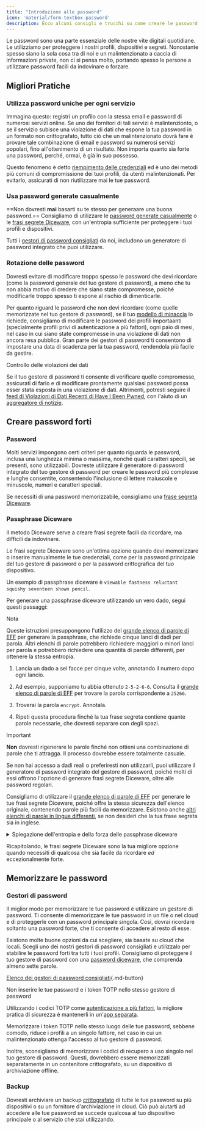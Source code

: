 ```yaml
---
title: "Introduzione alle password"
icon: 'material/form-textbox-password'
description: Ecco alcuni consigli e trucchi su come creare le password più forti e mantenere sicuri i tuoi profili.
---
```


Le password sono una parte essenziale delle nostre vite digitali quotidiane. Le utilizziamo per proteggere i nostri profili, dispositivi e segreti. Nonostante spesso siano la sola cosa tra di noi e un malintenzionato a caccia di informazioni private, non ci si pensa molto, portando spesso le persone a utilizzare password facili da indovinare o forzare.

## Migliori Pratiche

### Utilizza password uniche per ogni servizio

Immagina questo: registri un profilo con la stessa email e password di numerosi servizi online. Se uno dei fornitori di tali servizi è malintenzionto, o se il servizio subisce una violazione di dati che espone la tua password in un formato non crittografato, tutto ciò che un malintenzionato dovrà fare è provare tale combinazione di email e password su numerosi servizi popolari, fino all'ottenimento di un risultato. Non importa quanto sia forte una password, perché, ormai, è già in suo possesso.

Questo fenomeno è detto [riempimento delle credenziali](https://en.wikipedia.org/wiki/Credential_stuffing) ed è uno dei metodi più comuni di compromissione dei tuoi profili, da utenti malintenzionati. Per evitarlo, assicurati di non riutilizzare mai le tue password.

### Usa password generate casualmente

==Non dovresti **mai** basarti su te stesso per generaare una buona password.== Consigliamo di utilizzare le [password generate casualmente](#password) o le [frasi segrete Diceware](#frasi-segrete-diceware), con un'entropia sufficiente per proteggere i tuoi profili e dispositivi.

Tutti i [gestori di password consigliati](../passwords.md) da noi, includono un generatore di password integrato che puoi utilizzare.

### Rotazione delle password

Dovresti evitare di modificare troppo spesso le password che devi ricordare (come la password generale del tuo gestore di password), a meno che tu non abbia motivo di credere che siano state compromesse, poiché modificarle troppo spesso ti espone al rischio di dimenticarle.

Per quanto riguard le password che non devi ricordare (come quelle memorizzate nel tuo gestore di password), se il tuo [modello di minaccia](threat-modeling.md) lo richiede, consigliamo di modificare le password dei profili importaanti (specialmente profili privi di autenticazione a più fattori), ogni paio di mesi, nel caso in cui siano state compromesse in una violazione di dati non ancora resa pubblica. Gran parte dei gestori di password ti consentono di impostare una data di scadenza per la tua password, rendendola più facile da gestire.

<div class="admonition tip" markdown>
<p class="admonition-title">Controllo delle violazioni dei dati</p>

Se il tuo gestore di password ti consente di verificare quelle compromesse, assicurati di farlo e di modificare prontamente qualsiasi password possa esser stata esposta in una violazione di dati. Altrimenti, potresti seguire il [feed di Violazioni di Dati Recenti di Have I Been Pwned](https://feeds.feedburner.com/HaveIBeenPwnedLatestBreaches), con l'aiuto di un [aggregatore di notizie](../news-aggregators.md).

</div>

## Creare password forti

### Password

Molti servizi impongono certi criteri per quanto riguarda le password, inclusa una lunghezza minima o massima, nonché quali caratteri specili, se presenti, sono utilizzabili. Dovreste utilizzare il generatore di password integrato del tuo gestore di password per creare le password più complesse e lunghe consentite, consentendo l'inclusione di lettere maiuscole e minuscole, numeri e caratteri speciali.

Se necessiti di una password memorizzabile, consigliamo una [frase segreta Diceware](#diceware-passphrases).

### Passphrase Diceware

Il metodo Diceware serve a creare frasi segrete facili da ricordare, ma difficili da indovinare.

Le frasi segrete Diceware sono un'ottima opzione quando devi memorizzare o inserire manualmente le tue credenziali, come per la password principale del tuo gestore di password o per la password crittografica del tuo dispositivo.

Un esempio di passphrase diceware è `viewable fastness reluctant squishy seventeen shown pencil`.

Per generare una passphrase diceware utilizzando un vero dado, segui questi passaggi:

<div class="admonition Note" markdown>
<p class="admonition-title">Nota</p>

Queste istruzioni presuppongono l'utilizzo del [grande elenco di parole di EFF](https://www.eff.org/files/2016/07/18/eff_large_wordlist.txt) per generare la passphrase, che richiede cinque lanci di dadi per parola. Altri elenchi di parole potrebbero richiedere maggiori o minori lanci per parola e potrebbero richiedere una quantità di parole differenti, per ottenere la stessa entropia.

</div>

1. Lancia un dado a sei facce per cinque volte, annotando il numero dopo ogni lancio.

2. Ad esempio, supponiamo tu abbia ottenuto `2-5-2-6-6`. Consulta il [grande elenco di parole di EFF](https://www.eff.org/files/2016/07/18/eff_large_wordlist.txt) per trovare la parola corrispondente a `25266`.

3. Troverai la parola `encrypt`. Annotala.

4. Ripeti questa procedura finché la tua frase segreta contiene quante parole necessarie, che dovresti separare con degli spazi.

<div class="admonition warning" markdown>
<p class="admonition-title">Important</p>

**Non** dovresti rigenerare le parole finché non ottieni una combinazione di parole che ti attragga. Il processo dovrebbe essere totalmente casuale.

</div>

Se non hai accesso a dadi reali o preferiresti non utilizzarli, puoi utilizzare il generatore di password integrato del gestore di password, poiché molti di essi offrono l'opzione di generare frasi segrete Diceware, oltre alle password regolari.

Consigliamo di utilizzare il [grande elenco di parole di EFF](https://www.eff.org/files/2016/07/18/eff_large_wordlist.txt) per generare le tue frasi segrete Diceware, poiché offre la stessa sicurezza dell'elenco originale, contenendo parole più facili da memorizzare. Esistono anche [altri elenchi di parole in lingue differenti](https://theworld.com/~reinhold/diceware.html#Diceware%20in%20Other%20Languages|outline), se non desideri che la tua frase segreta sia in inglese.

<details class="note" markdown>
<summary>Spiegazione dell'entropia e della forza delle passphrase diceware</summary>

Per dimostrare quanto siano forti le passphrase diceware, useremo la già citata passphrase di sette parole (`viewable fastness reluctant squishy seventeen shown pencil`) ed il [grande elenco di parole EFF](https://www.eff.org/files/2016/07/18/eff_large_wordlist.txt) come esempio.

Un parametro per determinare la forza di una passphrase diceware è la sua entropia. L'entropia per parola in una frase segreta Diceware è calcolata come $\text{log}_2(\text{WordsInList})$ e l'entropia complessiva della frase segreta è calcolata come $\text{log}_2(\text{WordsInList}^\text{WordsInPhrase})$.

Dunque, ogni parola nell'elenco suddetto risulta in circa 12,9 bit di entropia ($\text{log}_2(7776)$), e una frase segreta di sette parole da esso derivaata contiene circa 90,47 bit di entropia ($\text{log}_2(7776^7)$).

L'[EFF's large wordlist](https://www.eff.org/files/2016/07/18/eff_large_wordlist.txt) contiene 7776 parole uniche. Per calcolare la quantità di frasi segrete possibili, tutto ciò che dobbiamo fare è $\text{WordsInList}^\text{WordsInPhrase}$ o, nel nostro caso, $ 7776^7 $.

Mettiamo tutto questo in prospettiva: una passphrase di sette parole che utilizza il [grande elenco di parole EFF](https://www.eff.org/files/2016/07/18/eff_large_wordlist.txt) è una delle possibili ~1.719.070.799.748.422.500.000.000.000.000 passphrase.

In media, è necessario tentare il 50% di tutte le combinazioni possibili per indovinare la tua frase segreta. Tenendo ciò a mente, anche se il malintenzionato è capace di circa 1.000.000.000.000 tentativi al secondo, gli ci vorrebbero comunque circa 27.255.689 aanni per indovinare la tua frase segreta. Questo vale solo se le seguenti cose sono vere:

- Il tuo avversario sa che hai utilizzato il metodo Diceware.
- Il tuo avversario conosce l'elenco di parole specifico utilizzato.
- Il tuo avversario sa quante parole contiene la tua frase segreta.

</details>

Ricapitolando, le frasi segrete Diceware sono la tua migliore opzione quando necessiti di qualcosa che sia facile da ricordare *ed* eccezionalmente forte.

## Memorizzare le password

### Gestori di password

Il miglior modo per memorizzare le tue password è utilizzare un gestore di password. Ti consente di memorizzare le tue password in un file o nel cloud e di proteggerle con un password principale singola. Così, dovrai ricordare soltanto una password forte, che ti consente di accedere al resto di esse.

Esistono molte buone opzioni da cui scegliere, sia basate su cloud che locali. Scegli uno dei nostri gestori di password consigliati e utilizzalo per stabilire le password forti tra tutti i tuoi profili. Consigliamo di proteggere il tuo gestore di password con una [password diceware](#diceware-passphrases), che comprenda almeno sette parole.

[Elenco dei gestori di password consigliati](../passwords.md ""){.md-button}

<div class="admonition warning" markdown>
<p class="admonition-title">Non inserire le tue password e i token TOTP nello stesso gestore di password</p>

Utilizzando i codici TOTP come [autenticazione a più fattori](../multi-factor-authentication.md), la migliore pratica di sicurezza è mantenerli in un'[app separata](../multi-factor-authentication.md#authenticator-apps).

Memorizzare i token TOTP nello stesso luogo delle tue password, sebbene comodo, riduce i profili a un singolo fattore, nel caso in cui un malintenzionato ottenga l'accesso al tuo gestore di password.

Inoltre, sconsigliamo di memorizzare i codici di recupero a uso singolo nel tuo gestore di password. Questi, dovrebbero essere memorizzati separatamente in un contenitore crittografato, su un dispositivo di archiviazione offline.

</div>

### Backup

Dovresti archiviare un backup [crittografato](../encryption.md) di tutte le tue password su più dispositivi o su un fornitore d'archiviazione in cloud. Ciò può aiutarti ad accedere alle tue password se succede qualcosa al tuo dispositivo principale o al servizio che stai utilizzando.
